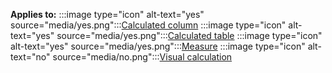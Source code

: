 **Applies to:** :::image type="icon" alt-text="yes" source="media/yes.png":::[Calculated column](/power-bi/transform-model/desktop-calculations-options#calculated-column-dax) :::image type="icon" alt-text="yes" source="media/yes.png":::[Calculated table](/power-bi/transform-model/desktop-calculations-options#calculated-table) :::image type="icon" alt-text="yes" source="media/yes.png":::[Measure](/power-bi/transform-model/desktop-calculations-options#measures) :::image type="icon" alt-text="no" source="media/no.png":::[Visual calculation](/power-bi/transform-model/desktop-calculations-options#visual-calculation)